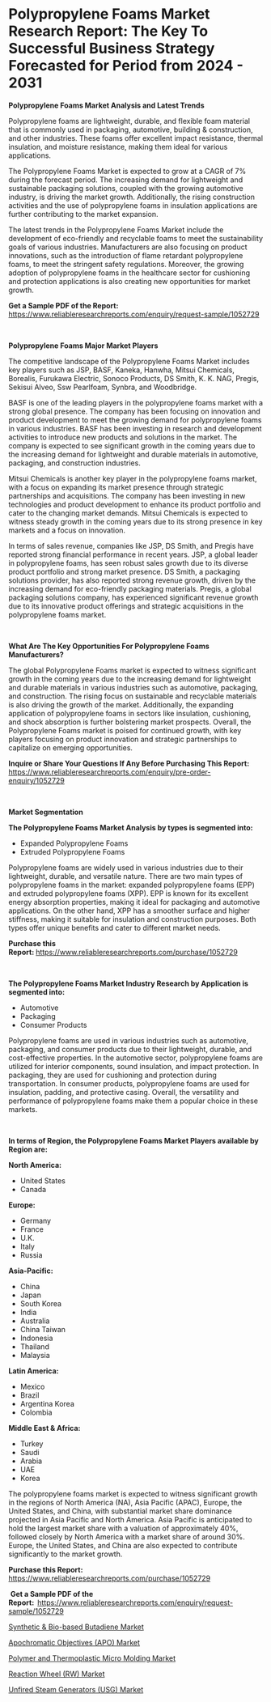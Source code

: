 <p><h1>Polypropylene Foams Market Research Report: The Key To Successful Business Strategy Forecasted for Period from 2024 - 2031</h1></p><p><strong>Polypropylene Foams Market Analysis and Latest Trends</strong></p>
<p><p>Polypropylene foams are lightweight, durable, and flexible foam material that is commonly used in packaging, automotive, building & construction, and other industries. These foams offer excellent impact resistance, thermal insulation, and moisture resistance, making them ideal for various applications.</p><p>The Polypropylene Foams Market is expected to grow at a CAGR of 7% during the forecast period. The increasing demand for lightweight and sustainable packaging solutions, coupled with the growing automotive industry, is driving the market growth. Additionally, the rising construction activities and the use of polypropylene foams in insulation applications are further contributing to the market expansion.</p><p>The latest trends in the Polypropylene Foams Market include the development of eco-friendly and recyclable foams to meet the sustainability goals of various industries. Manufacturers are also focusing on product innovations, such as the introduction of flame retardant polypropylene foams, to meet the stringent safety regulations. Moreover, the growing adoption of polypropylene foams in the healthcare sector for cushioning and protection applications is also creating new opportunities for market growth.</p></p>
<p><strong>Get a Sample PDF of the Report:&nbsp;</strong> <a href="https://www.reliableresearchreports.com/enquiry/request-sample/1052729">https://www.reliableresearchreports.com/enquiry/request-sample/1052729</a></p>
<p>&nbsp;</p>
<p><strong>Polypropylene Foams Major Market Players</strong></p>
<p><p>The competitive landscape of the Polypropylene Foams Market includes key players such as JSP, BASF, Kaneka, Hanwha, Mitsui Chemicals, Borealis, Furukawa Electric, Sonoco Products, DS Smith, K. K. NAG, Pregis, Sekisui Alveo, Ssw Pearlfoam, Synbra, and Woodbridge. </p><p>BASF is one of the leading players in the polypropylene foams market with a strong global presence. The company has been focusing on innovation and product development to meet the growing demand for polypropylene foams in various industries. BASF has been investing in research and development activities to introduce new products and solutions in the market. The company is expected to see significant growth in the coming years due to the increasing demand for lightweight and durable materials in automotive, packaging, and construction industries.</p><p>Mitsui Chemicals is another key player in the polypropylene foams market, with a focus on expanding its market presence through strategic partnerships and acquisitions. The company has been investing in new technologies and product development to enhance its product portfolio and cater to the changing market demands. Mitsui Chemicals is expected to witness steady growth in the coming years due to its strong presence in key markets and a focus on innovation.</p><p>In terms of sales revenue, companies like JSP, DS Smith, and Pregis have reported strong financial performance in recent years. JSP, a global leader in polypropylene foams, has seen robust sales growth due to its diverse product portfolio and strong market presence. DS Smith, a packaging solutions provider, has also reported strong revenue growth, driven by the increasing demand for eco-friendly packaging materials. Pregis, a global packaging solutions company, has experienced significant revenue growth due to its innovative product offerings and strategic acquisitions in the polypropylene foams market.</p></p>
<p>&nbsp;</p>
<p><strong>What Are The Key Opportunities For Polypropylene Foams Manufacturers?</strong></p>
<p><p>The global Polypropylene Foams market is expected to witness significant growth in the coming years due to the increasing demand for lightweight and durable materials in various industries such as automotive, packaging, and construction. The rising focus on sustainable and recyclable materials is also driving the growth of the market. Additionally, the expanding application of polypropylene foams in sectors like insulation, cushioning, and shock absorption is further bolstering market prospects. Overall, the Polypropylene Foams market is poised for continued growth, with key players focusing on product innovation and strategic partnerships to capitalize on emerging opportunities.</p></p>
<p><strong>Inquire or Share Your Questions If Any Before Purchasing This Report:</strong> <a href="https://www.reliableresearchreports.com/enquiry/pre-order-enquiry/1052729">https://www.reliableresearchreports.com/enquiry/pre-order-enquiry/1052729</a></p>
<p>&nbsp;</p>
<p><strong>Market Segmentation</strong></p>
<p><strong>The Polypropylene Foams Market Analysis by types is segmented into:</strong></p>
<p><ul><li>Expanded Polypropylene Foams</li><li>Extruded Polypropylene Foams</li></ul></p>
<p><p>Polypropylene foams are widely used in various industries due to their lightweight, durable, and versatile nature. There are two main types of polypropylene foams in the market: expanded polypropylene foams (EPP) and extruded polypropylene foams (XPP). EPP is known for its excellent energy absorption properties, making it ideal for packaging and automotive applications. On the other hand, XPP has a smoother surface and higher stiffness, making it suitable for insulation and construction purposes. Both types offer unique benefits and cater to different market needs.</p></p>
<p><strong>Purchase this Report:&nbsp;</strong><a href="https://www.reliableresearchreports.com/purchase/1052729">https://www.reliableresearchreports.com/purchase/1052729</a></p>
<p>&nbsp;</p>
<p><strong>The Polypropylene Foams Market Industry Research by Application is segmented into:</strong></p>
<p><ul><li>Automotive</li><li>Packaging</li><li>Consumer Products</li></ul></p>
<p><p>Polypropylene foams are used in various industries such as automotive, packaging, and consumer products due to their lightweight, durable, and cost-effective properties. In the automotive sector, polypropylene foams are utilized for interior components, sound insulation, and impact protection. In packaging, they are used for cushioning and protection during transportation. In consumer products, polypropylene foams are used for insulation, padding, and protective casing. Overall, the versatility and performance of polypropylene foams make them a popular choice in these markets.</p></p>
<p>&nbsp;</p>
<p><strong>In terms of Region, the Polypropylene Foams Market Players available by Region are:</strong></p>
<p>
    <p> <strong> North America: </strong>
        <ul>
            <li>United States</li>
            <li>Canada</li>
        </ul>
        </p> 
    <p> <strong> Europe: </strong>
        <ul>
            <li>Germany</li>
            <li>France</li>
            <li>U.K.</li>
            <li>Italy</li>
            <li>Russia</li>
        </ul>
        </p> 
    <p> <strong> Asia-Pacific: </strong>
        <ul>
            <li>China</li>
            <li>Japan</li>
            <li>South Korea</li>
            <li>India</li>
            <li>Australia</li>
            <li>China Taiwan</li>
            <li>Indonesia</li>
            <li>Thailand</li>
            <li>Malaysia</li>
        </ul>
        </p> 
    <p> <strong> Latin America: </strong>
        <ul>
            <li>Mexico</li>
            <li>Brazil</li>
            <li>Argentina Korea</li>
            <li>Colombia</li>
        </ul>
        </p> 
    <p> <strong> Middle East & Africa: </strong>
        <ul>
            <li>Turkey</li>
            <li>Saudi</li>
            <li>Arabia</li>
            <li>UAE</li>
            <li>Korea</li>
        </ul>
    </p>
    </p>
<p><p>The polypropylene foams market is expected to witness significant growth in the regions of North America (NA), Asia Pacific (APAC), Europe, the United States, and China, with substantial market share dominance projected in Asia Pacific and North America. Asia Pacific is anticipated to hold the largest market share with a valuation of approximately 40%, followed closely by North America with a market share of around 30%. Europe, the United States, and China are also expected to contribute significantly to the market growth.</p></p>
<p><strong>Purchase this Report: </strong><a href="https://www.reliableresearchreports.com/purchase/1052729">https://www.reliableresearchreports.com/purchase/1052729</a></p>
<p>&nbsp;<strong>Get a Sample PDF of the Report:&nbsp;&nbsp;</strong><a href="https://www.reliableresearchreports.com/enquiry/request-sample/1052729">https://www.reliableresearchreports.com/enquiry/request-sample/1052729</a></p>
<p><strong></strong></p>
<p><p><a href="https://github.com/changoleonlaverguenzanoexiste/Market-Research-Report-List-1/blob/main/synthetic-bio-based-butadiene-market.md">Synthetic & Bio-based Butadiene Market</a></p><p><a href="https://medium.com/@karenglover656/apochromatic-objectives-apo-market-trends-forecast-and-competitive-analysis-to-2031-7ce1e2abee5d">Apochromatic Objectives (APO) Market</a></p><p><a href="https://github.com/tamvrosiya/Market-Research-Report-List-2/blob/main/polymer-and-thermoplastic-micro-molding-market.md">Polymer and Thermoplastic Micro Molding Market</a></p><p><a href="https://medium.com/@karenglover656/reaction-wheel-rw-market-exploring-market-share-market-trends-and-future-growth-ab1c51f167fa">Reaction Wheel (RW) Market</a></p><p><a href="https://medium.com/@karenglover656/analyzing-unfired-steam-generators-usg-market-global-industry-perspective-and-forecast-2024-to-ed10b49dc5cc">Unfired Steam Generators (USG) Market</a></p></p>